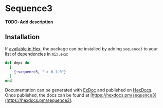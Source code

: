 # Sequence3

**TODO: Add description**

## Installation

If [available in Hex](https://hex.pm/docs/publish), the package can be installed
by adding `sequence3` to your list of dependencies in `mix.exs`:

```elixir
def deps do
  [
    {:sequence3, "~> 0.1.0"}
  ]
end
```

Documentation can be generated with [ExDoc](https://github.com/elixir-lang/ex_doc)
and published on [HexDocs](https://hexdocs.pm). Once published, the docs can
be found at [https://hexdocs.pm/sequence3](https://hexdocs.pm/sequence3).

